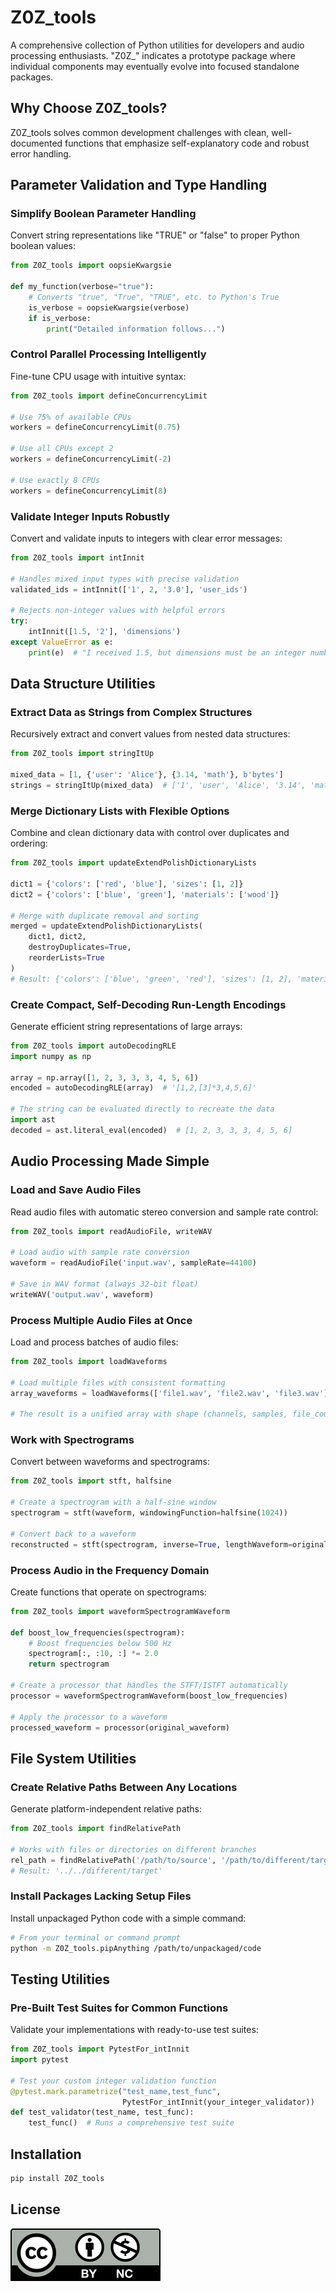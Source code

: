 # Z0Z_tools

A comprehensive collection of Python utilities for developers and audio processing enthusiasts. "Z0Z_" indicates a prototype package where individual components may eventually evolve into focused standalone packages.

## Why Choose Z0Z_tools?

Z0Z_tools solves common development challenges with clean, well-documented functions that emphasize self-explanatory code and robust error handling.

## Parameter Validation and Type Handling

### Simplify Boolean Parameter Handling

Convert string representations like "TRUE" or "false" to proper Python boolean values:

```python
from Z0Z_tools import oopsieKwargsie

def my_function(verbose="true"):
    # Converts "true", "True", "TRUE", etc. to Python's True
    is_verbose = oopsieKwargsie(verbose)
    if is_verbose:
        print("Detailed information follows...")
```

### Control Parallel Processing Intelligently

Fine-tune CPU usage with intuitive syntax:

```python
from Z0Z_tools import defineConcurrencyLimit

# Use 75% of available CPUs
workers = defineConcurrencyLimit(0.75)

# Use all CPUs except 2
workers = defineConcurrencyLimit(-2)

# Use exactly 8 CPUs
workers = defineConcurrencyLimit(8)
```

### Validate Integer Inputs Robustly

Convert and validate inputs to integers with clear error messages:

```python
from Z0Z_tools import intInnit

# Handles mixed input types with precise validation
validated_ids = intInnit(['1', 2, '3.0'], 'user_ids')

# Rejects non-integer values with helpful errors
try:
    intInnit([1.5, '2'], 'dimensions')
except ValueError as e:
    print(e)  # "I received 1.5, but dimensions must be an integer number."
```

## Data Structure Utilities

### Extract Data as Strings from Complex Structures

Recursively extract and convert values from nested data structures:

```python
from Z0Z_tools import stringItUp

mixed_data = [1, {'user': 'Alice'}, {3.14, 'math'}, b'bytes']
strings = stringItUp(mixed_data)  # ['1', 'user', 'Alice', '3.14', 'math', 'bytes']
```

### Merge Dictionary Lists with Flexible Options

Combine and clean dictionary data with control over duplicates and ordering:

```python
from Z0Z_tools import updateExtendPolishDictionaryLists

dict1 = {'colors': ['red', 'blue'], 'sizes': [1, 2]}
dict2 = {'colors': ['blue', 'green'], 'materials': ['wood']}

# Merge with duplicate removal and sorting
merged = updateExtendPolishDictionaryLists(
    dict1, dict2,
    destroyDuplicates=True,
    reorderLists=True
)
# Result: {'colors': ['blue', 'green', 'red'], 'sizes': [1, 2], 'materials': ['wood']}
```

### Create Compact, Self-Decoding Run-Length Encodings

Generate efficient string representations of large arrays:

```python
from Z0Z_tools import autoDecodingRLE
import numpy as np

array = np.array([1, 2, 3, 3, 3, 4, 5, 6])
encoded = autoDecodingRLE(array)  # '[1,2,[3]*3,4,5,6]'

# The string can be evaluated directly to recreate the data
import ast
decoded = ast.literal_eval(encoded)  # [1, 2, 3, 3, 3, 4, 5, 6]
```

## Audio Processing Made Simple

### Load and Save Audio Files

Read audio files with automatic stereo conversion and sample rate control:

```python
from Z0Z_tools import readAudioFile, writeWAV

# Load audio with sample rate conversion
waveform = readAudioFile('input.wav', sampleRate=44100)

# Save in WAV format (always 32-bit float)
writeWAV('output.wav', waveform)
```

### Process Multiple Audio Files at Once

Load and process batches of audio files:

```python
from Z0Z_tools import loadWaveforms

# Load multiple files with consistent formatting
array_waveforms = loadWaveforms(['file1.wav', 'file2.wav', 'file3.wav'])

# The result is a unified array with shape (channels, samples, file_count)
```

### Work with Spectrograms

Convert between waveforms and spectrograms:

```python
from Z0Z_tools import stft, halfsine

# Create a spectrogram with a half-sine window
spectrogram = stft(waveform, windowingFunction=halfsine(1024))

# Convert back to a waveform
reconstructed = stft(spectrogram, inverse=True, lengthWaveform=original_length)
```

### Process Audio in the Frequency Domain

Create functions that operate on spectrograms:

```python
from Z0Z_tools import waveformSpectrogramWaveform

def boost_low_frequencies(spectrogram):
    # Boost frequencies below 500 Hz
    spectrogram[:, :10, :] *= 2.0
    return spectrogram

# Create a processor that handles the STFT/ISTFT automatically
processor = waveformSpectrogramWaveform(boost_low_frequencies)

# Apply the processor to a waveform
processed_waveform = processor(original_waveform)
```

## File System Utilities

### Create Relative Paths Between Any Locations

Generate platform-independent relative paths:

```python
from Z0Z_tools import findRelativePath

# Works with files or directories on different branches
rel_path = findRelativePath('/path/to/source', '/path/to/different/target')
# Result: '../../different/target'
```

### Install Packages Lacking Setup Files

Install unpackaged Python code with a simple command:

```bash
# From your terminal or command prompt
python -m Z0Z_tools.pipAnything /path/to/unpackaged/code
```

## Testing Utilities

### Pre-Built Test Suites for Common Functions

Validate your implementations with ready-to-use test suites:

```python
from Z0Z_tools import PytestFor_intInnit
import pytest

# Test your custom integer validation function
@pytest.mark.parametrize("test_name,test_func",
                         PytestFor_intInnit(your_integer_validator))
def test_validator(test_name, test_func):
    test_func()  # Runs a comprehensive test suite
```

## Installation

```bash
pip install Z0Z_tools
```

## License

[![CC-BY-NC-4.0](https://github.com/hunterhogan/Z0Z_tools/blob/main/CC-BY-NC-4.0.svg)](https://creativecommons.org/licenses/by-nc/4.0/)

